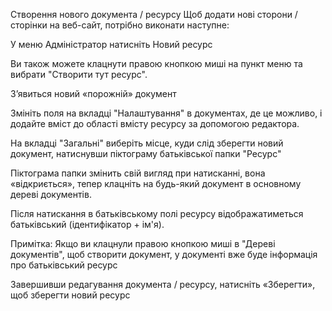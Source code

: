Створення нового документа / ресурсу
Щоб додати нові сторони / сторінки на веб-сайт, потрібно виконати наступне:

У меню Адміністратор натисніть Новий ресурс


Ви також можете клацнути правою кнопкою миші на пункт меню та вибрати "Створити тут ресурс".


З’явиться новий «порожній» документ


Змініть поля на вкладці "Налаштування" в документах, де це можливо, і додайте вміст до області вмісту ресурсу за допомогою редактора.


На вкладці "Загальні" виберіть місце, куди слід зберегти новий документ, натиснувши піктограму батьківської папки "Ресурс"


Піктограма папки змінить свій вигляд при натисканні, вона «відкриється», тепер клацніть на будь-який документ в основному дереві документів.

Після натискання в батьківському полі ресурсу відображатиметься батьківський (ідентифікатор + ім'я).


Примітка:
Якщо ви клацнули правою кнопкою миші в "Дереві документів", щоб створити документ, у документі вже буде інформація про батьківський ресурс

Завершивши редагування документа / ресурсу, натисніть «Зберегти», щоб зберегти новий ресурс